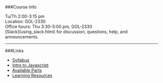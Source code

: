 ###Course Info
<p class="smaller">
	<div class='wrapline'>Tu/Th 2:00-3:15 pm</div>
	<div class='wrapline'>Location: GOL-2330</div>
	<div class='wrapline'>Office hours: Thu 3:30-5:00 pm, GOL-2330</div>
	<div class='wrapline'>[Slack](using_slack.html) for discussion,
	questions, help, and announcements.</div>
</p>

<hr>

###Links

- <span class="fa fa-fw fa-file-o"></span>[Syllabus](/720-fall17/syllabus.html)
- <span class="fa fa-fw fa-file-o"></span>[Intro to Javascript](intro_to_js.html)
- <span class="fa fa-fw fa-file-o"></span>[Available Parts](parts.html)
- <span class="fa fa-fw fa-file-o"></span>[Learning Resources](resources.html)
